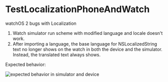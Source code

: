 # TestLocalizationPhoneAndWatch

watchOS 2 bugs with Localization

1. Watch simulator run scheme with modified language and locale doesn't work.
2. After importing a language, the base language for NSLocalizedString text no longer shows on the watch in both the device and the simulator. Instead, the translated text always shows.

Expected behavior:

![expected behavior in simulator and device](http://i.imgur.com/Jp1504Z.png)
